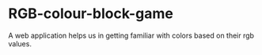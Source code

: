 # RGB-colour-block-game
A web application helps us in getting familiar with colors based on their rgb values.
